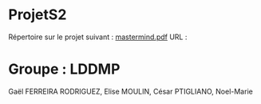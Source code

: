 # ProjetS2
Répertoire sur le projet suivant : [mastermind.pdf](https://github.com/uvsq22201160/ProjetS2/files/10745164/mastermind.pdf)
URL : 

# Groupe : LDDMP
Gaël FERREIRA RODRIGUEZ, Elise MOULIN, César PTIGLIANO, Noel-Marie 


